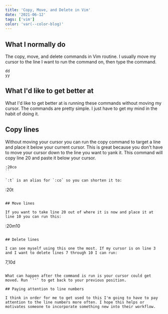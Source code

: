 ```yaml
---
title: 'Copy, Move, and Delete in Vim'
date: '2021-06-12'
tags: ['vim']
color: 'var(--color-blog)'
---
```


## What I normally do

The copy, move, and delete commands in Vim routine. I usually move my cursor to the line I want to run the command on, then type the command. 

```
dd
yy
```

## What I'd like to get better at

What I'd like to get better at is running these commands without moving my cursor. The commands are pretty simple. I just have to get my mind in the habit of doing it. 

## Copy lines

Without moving your cursor you can run the copy command to target a line and place it below your current cursor. This is great because you don't have to move your cursor down to the line you want to yank it. This command will copy line 20 and paste it below your cursor.

```
:20co
``

`:t` is an alias for `:co` so you can shorten it to:

```
:20t
```

## Move lines

If you want to take line 20 out of where it is now and place it at line 10 you can run this:

```
:20m10
```

## Delete lines

I can see myself using this one the most. If my cursor is on line 3 and I want to delete lines 7 through 10 I can run:

```
7,10d
```

What can happen after the command is run is your cursor could get moved. Run `''` to get back to your previous position.

## Paying attention to line numbers

I think in order for me to get used to this I'm going to have to pay attention to the line numbers more often. I hope this helps or motivates someone to incorporate something new into their workflow.